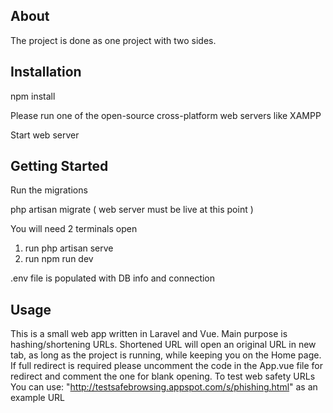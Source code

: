 ## About

The project is done as one project with two sides.


## Installation

npm install

Please run one of the open-source cross-platform web servers like XAMPP

Start web server


## Getting Started
Run the migrations 

php artisan migrate ( web server must be live at this point )

You will need 2 terminals open

1.  run php artisan serve 
2.  run npm run dev

.env file is populated with DB info and connection

## Usage

This is a small web app written in Laravel and Vue. Main purpose is hashing/shortening URLs.
Shortened URL will open an original URL in new tab, as long as the project is running, while keeping you on the Home page.
If full redirect is required please uncomment the code in the App.vue file for redirect and comment the one for blank opening.
To test web safety URLs You can use: "http://testsafebrowsing.appspot.com/s/phishing.html" as an example URL
